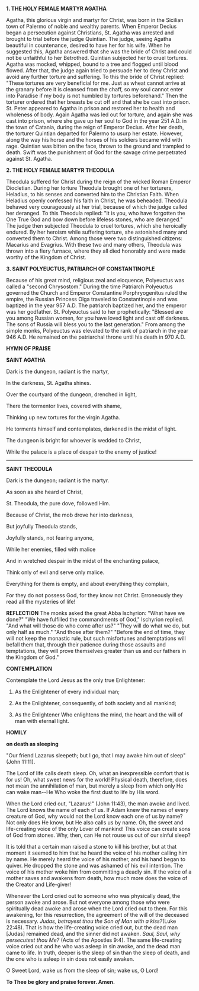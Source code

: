 
**1. THE HOLY FEMALE MARTYR AGATHA**

Agatha, this glorious virgin and martyr for Christ, was born in the Sicilian town of Palermo of noble and wealthy parents. When Emperor Decius began a persecution against Christians, St. Agatha was arrested and brought to trial before the judge Quintian. The judge, seeing Agatha beautiful in countenance, desired to have her for his wife. When he suggested this, Agatha answered that she was the bride of Christ and could not be unfaithful to her Betrothed. Quintian subjected her to cruel tortures. Agatha was mocked, whipped, bound to a tree and flogged until blood flowed. After that, the judge again tried to persuade her to deny Christ and avoid any further torture and suffering. To this the bride of Christ replied: "These tortures are very beneficial for me. Just as wheat cannot arrive at the granary before it is cleansed from the chaff, so my soul cannot enter into Paradise if my body is not humbled by tortures beforehand." Then the torturer ordered that her breasts be cut off and that she be cast into prison. St. Peter appeared to Agatha in prison and restored her to health and wholeness of body. Again Agatha was led out for torture, and again she was cast into prison, where she gave up her soul to God in the year 251 A.D. in the town of Catania, during the reign of Emperor Decius. After her death, the torturer Quintian departed for Palermo to usurp her estate. However, along the way his horse and the horses of his soldiers became wild with rage. Quintian was bitten on the face, thrown to the ground and trampled to death. Swift was the punishment of God for the savage crime perpetrated against St. Agatha.

**2. THE HOLY FEMALE MARTYR THEODULA**

Theodula suffered for Christ during the reign of the wicked Roman Emperor Diocletian. During her torture Theodula brought one of her torturers, Heladius, to his senses and converted him to the Christian Faith. When Heladius openly confessed his faith in Christ, he was beheaded. Theodula behaved very courageously at her trial, because of which the judge called her deranged. To this Theodula replied: "It is you, who have forgotten the One True God and bow down before lifeless stones, who are deranged." The judge then subjected Theodula to cruel tortures, which she heroically endured. By her heroism while suffering torture, she astonished many and converted them to Christ. Among those were two distinguished citizens: Macarius and Evagrius. With these two and many others, Theodula was thrown into a fiery furnace, where they all died honorably and were made worthy of the Kingdom of Christ.

**3. SAINT POLYEUCTUS, PATRIARCH OF CONSTANTINOPLE**

Because of his great mind, religious zeal and eloquence, Polyeuctus was called a "second Chrysostom." During the time Patriarch Polyeuctus governed the Church and Emperor Constantine Porphryogenitus ruled the empire, the Russian Princess Olga traveled to Constantinople and was baptized in the year 957 A.D. The patriarch baptized her, and the emperor was her godfather. St. Polyeuctus said to her prophetically: "Blessed are you among Russian women, for you have loved light and cast off darkness. The sons of Russia will bless you to the last generation." From among the simple monks, Polyeuctus was elevated to the rank of patriarch in the year 946 A.D. He remained on the patriarchal throne until his death in 970 A.D.



**HYMN OF PRAISE**

**SAINT AGATHA**

Dark is the dungeon, radiant is the martyr,

In the darkness, St. Agatha shines.

Over the courtyard of the dungeon, drenched in light,

There the tormentor lives, covered with shame,

Thinking up new tortures for the virgin Agatha.

He torments himself and contemplates, darkened in the midst of light.

The dungeon is bright for whoever is wedded to Christ,

While the palace is a place of despair to the enemy of justice!

--------------------

**SAINT THEODULA**

Dark is the dungeon; radiant is the martyr.

As soon as she heard of Christ,

St. Theodula, the pure dove, followed Him.

Because of Christ, the mob drove her into darkness,

But joyfully Theodula stands,

Joyfully stands, not fearing anyone,

While her enemies, filled with malice

And in wretched despair in the midst of the enchanting palace,

Think only of evil and serve only malice.

Everything for them is empty, and about everything they complain,

For they do not possess God, for they know not Christ.
Erroneously they read all the mysteries of life!

**REFLECTION**
The monks asked the great Abba Ischyrion: "What have we done?" "We have fulfilled the commandments of God," Ischyrion replied. "And what will those do who come after us?" "They will do what we do, but only half as much." "And those after them?" "Before the end of time, they will not keep the monastic rule, but such misfortunes and temptations will befall them that, through their patience during those assaults and temptations, they will prove themselves greater than us and our fathers in the Kingdom of God."

**CONTEMPLATION**

Contemplate the Lord Jesus as the only true Enlightener:

1.  As the Enlightener of every individual man;

1.  As the Enlightener, consequently, of both society and all mankind;

1.  As the Enlightener Who enlightens the mind, the heart and the will of man with eternal light.



**HOMILY**

**on death as sleeping**

"Our friend Lazarus sleepeth; but I go, that I may awake him out of sleep" (John 11:11).

The Lord of life calls death sleep. Oh, what an inexpressible comfort that is for us! Oh, what sweet news for the world! Physical death, therefore, does not mean the annihilation of man, but merely a sleep from which only He can wake man--He Who woke the first dust to life by His word.

When the Lord cried out, "Lazarus!" (John 11:43), the man awoke and lived. The Lord knows the name of each of us. If Adam knew the names of every creature of God, why would not the Lord know each one of us by name? Not only does He know, but He also calls us by name. Oh, the sweet and life-creating voice of the only Lover of mankind! This voice can create sons of God from stones. Why, then, can He not rouse us out of our sinful sleep?

It is told that a certain man raised a stone to kill his brother, but at that moment it seemed to him that he heard the voice of his mother calling him by name. He merely heard the voice of his mother, and his hand began to quiver. He dropped the stone and was ashamed of his evil intention. The voice of his mother woke him from committing a deadly sin. If the voice of a mother saves and awakens from death, how much more does the voice of the Creator and Life-giver!

Whenever the Lord cried out to someone who was physically dead, the person awoke and arose. But not everyone among those who were spiritually dead awoke and arose when the Lord cried out to them. For this awakening, for this resurrection, the agreement of the will of the deceased is necessary. *Judas, betrayest thou the Son of Man with a kiss?*(Luke 22:48). That is how the life-creating voice cried out, but the dead man [Judas] remained dead, and the sinner did not awaken. *Saul, Saul, why persecutest thou Me?* (Acts of the Apostles 9:4). The same life-creating voice cried out and he who was asleep in sin awoke, and the dead man came to life. In truth, deeper is the sleep of sin than the sleep of death, and the one who is asleep in sin does not easily awaken.

O Sweet Lord, wake us from the sleep of sin; wake us, O Lord!

**To Thee be glory and praise forever. Amen.**

 

